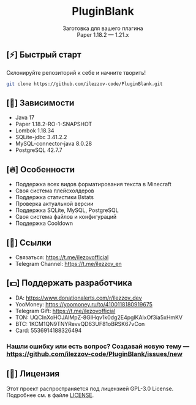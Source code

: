 <div align="center">
    <h1>PluginBlank</h1>
    <p>Заготовка для вашего плагина<br>Paper 1.18.2 — 1.21.x</p>
</div>

## [⚡] Быстрый старт

Склонируйте репозиторий к себе и начните творить!

```bash
git clone https://github.com/ilezzov-code/PluginBlank.git
```

## [👾] Зависимости
* Java 17
* Paper 1.18.2-RO-1-SNAPSHOT
* Lombok 1.18.34
* SQLite-jdbc 3.41.2.2
* MySQL-connector-java 8.0.28
* PostgreSQL 42.7.7

## [🔥] Особенности
* Поддержка всех видов форматирования текста в Minecraft
* Своя система плейсхолдеров
* Поддержка статистики Bstats
* Проверка актуальной версии
* Поддержка SQLite, MySQL, PostgreSQL
* Своя система файлов и конфигураций
* Поддержка Cooldown

## [🔗] Ссылки
* Связаться: https://t.me/ilezovofficial
* Telegram Channel: https://t.me/ilezzov_en

## [💵] Поддержать разработчика
* DA: https://www.donationalerts.com/r/ilezzov_dev
* YooMoney: https://yoomoney.ru/to/4100118180919675
* Telegram Gift: https://t.me/ilezovofficial
* TON: UQCInXoHOJAlMpZ-8GIHqv1k0dg2E4pglKAIxOf3ia5xHmKV
* BTC: 1KCM1QN9TNYRevvQD63UF81oBRSK67vCon
* Card: 5536914188326494

### Нашли ошибку или есть вопрос? Создавай новую тему — https://github.com/ilezzov-code/PluginBlank/issues/new

## [🪪] Лицензия
Этот проект распространяется под лицензией GPL-3.0 License. Подробнее см. в файле [LICENSE](LICENSE.txt).


